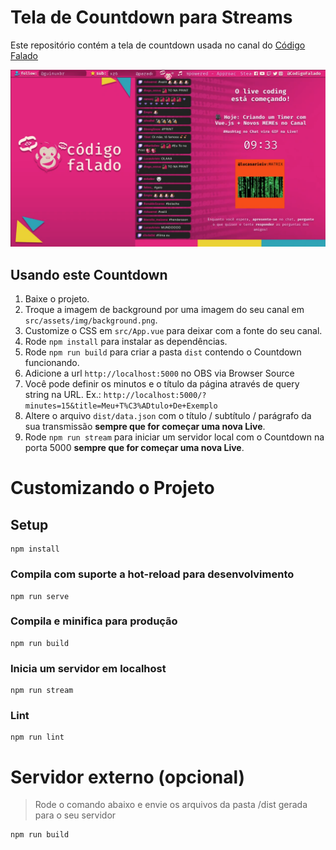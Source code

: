 # Tela de Countdown para Streams

Este repositório contém a tela de countdown usada no canal do [Código Falado](https://www.twitch.tv/codigofalado)

![Tela de CountDown](screenshot.png)

## Usando este Countdown

1. Baixe o projeto.
2. Troque a imagem de background por uma imagem do seu canal em `src/assets/img/background.png`.
3. Customize o CSS em `src/App.vue` para deixar com a fonte do seu canal.
4. Rode `npm install` para instalar as dependências.
5. Rode `npm run build` para criar a pasta `dist` contendo o Countdown funcionando.
6. Adicione a url `http://localhost:5000` no OBS via Browser Source
7. Você pode definir os minutos e o título da página através de query string na URL. Ex.: `http://localhost:5000/?minutes=15&title=Meu+T%C3%ADtulo+De+Exemplo`
8. Altere o arquivo `dist/data.json` com o título / subtítulo / parágrafo da sua transmissão **sempre que for começar uma nova Live**.
9. Rode `npm run stream` para iniciar um servidor local com o Countdown na porta 5000 **sempre que for começar uma nova Live**.

# Customizando o Projeto

## Setup

```
npm install
```

### Compila com suporte a hot-reload para desenvolvimento

```
npm run serve
```

### Compila e minifica para produção

```
npm run build
```

### Inicia um servidor em localhost

```
npm run stream
```

### Lint

```
npm run lint
```

# Servidor externo (opcional)
> Rode o comando abaixo e envie os arquivos da pasta /dist gerada para o seu servidor
```bash
npm run build
```
